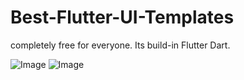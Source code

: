 # Best-Flutter-UI-Templates

completely free for everyone. Its build-in Flutter Dart.

![Image](screenshot/page2.png)
![Image](screenshot/page1.png)

